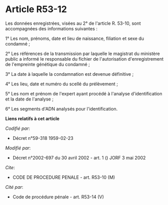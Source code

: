 # Article R53-12

Les données enregistrées, visées au 2° de l'article R. 53-10, sont accompagnées des informations suivantes :

1° Les nom, prénoms, date et lieu de naissance, filiation et sexe du condamné ;

2° Les références de la transmission par laquelle le magistrat du ministère public a informé le responsable du fichier de
l'autorisation d'enregistrement de l'empreinte génétique du condamné ;

3° La date à laquelle la condamnation est devenue définitive ;

4° Les lieu, date et numéro du scellé du prélèvement ;

5° Les nom et prénom de l'expert ayant procédé à l'analyse d'identification et la date de l'analyse ;

6° Les segments d'ADN analysés pour l'identification.

**Liens relatifs à cet article**

_Codifié par_:

  - Décret n°59-318 1959-02-23

_Modifié par_:

  - Décret n°2002-697 du 30 avril 2002 - art. 1 () JORF 3 mai 2002

_Cite_:

  - CODE DE PROCEDURE PENALE - art. R53-10 (M)

_Cité par_:

  - Code de procédure pénale - art. R53-14 (V)

